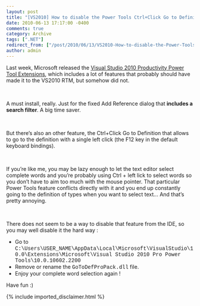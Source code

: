 ```yaml
---
layout: post
title: "[VS2010] How to disable the Power Tools Ctrl+Click Go to Definition"
date: 2010-06-13 17:17:00 -0400
comments: true
category: Archive
tags: [".NET"]
redirect_from: ["/post/2010/06/13/VS2010-How-to-disable-the-Power-Tools-Ctrl2bClick-Go-to-Definition.aspx", "/post/2010/06/13/vs2010-how-to-disable-the-power-tools-ctrl2bclick-go-to-definition.aspx"]
author: admin
---
```

<!-- more -->
<p>Last week, Microsoft released the <a href="http://weblogs.asp.net/scottgu/archive/2010/06/09/visual-studio-2010-productivity-power-tool-extensions.aspx" target="_blank">Visual Studio 2010 Productivity Power Tool Extensions</a>, which includes a lot of features that probably should have made it to the VS2010 RTM, but somehow did not.</p>
<p>&nbsp;</p>
<p>A must install, really. Just for the fixed Add Reference dialog that <strong>includes a search filter</strong>. A big time saver.</p>
<p>&nbsp;</p>
<p>But there&rsquo;s also an other feature, the Ctrl+Click Go to Definition that allows to go to the definition with a single left click (the F12 key in the default keyboard bindings).</p>
<p>&nbsp;</p>
<p>If you&rsquo;re like me, you may be lazy enough to let the text editor select complete words and you&rsquo;re probably using Ctrl + left lick to select words so you don&rsquo;t have to aim too much with the mouse pointer. That particular Power Tools feature conflicts directly with it and you end up constantly going to the definition of types when you want to select text... And that&rsquo;s pretty annoying.</p>
<p>&nbsp;</p>
<p>There does not seem to be a way to disable that feature from the IDE, so you may well disable it the hard way :</p>
<ul>
<li>Go to <span style="font-family: Courier New;">C:\Users\USER_NAME\AppData\Local\Microsoft\VisualStudio\10.0\Extensions\Microsoft\Visual Studio 2010 Pro Power Tools\10.0.10602.2200</span></li>
<li>Remove or rename the <span style="font-family: Courier New;">GoToDefProPack.dll</span> file.</li>
<li>Enjoy your complete word selection again ! </li>
</ul>
<p>Have fun :)</p>
{% include imported_disclaimer.html %}

